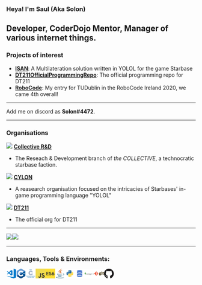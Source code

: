 ### Heya! I'm Saul (Aka Solon)

## Developer, CoderDojo Mentor, Manager of various internet things.

### Projects of interest
- [**ISAN**](https://github.com/Collective-SB/ISAN): A Multilateration solution written in YOLOL for the game Starbase
- [**DT211OfficialProgrammingRepo**](https://github.com/DT211C-2019/programming): The official programming repo for DT211
- [**RoboCode**](https://github.com/1Solon/TUDublinRoboCode2020): My entry for TUDublin in the RoboCode Ireland 2020, we came 4th overall!

---
Add me on discord as **Solon#4472**.

---
### Organisations

<img src="https://avatars0.githubusercontent.com/u/65873848" width="30px"> [**Collective R&D**](https://github.com/Collective-SB)
- The Reseach & Development branch of *the COLLECTIVE*, a technocratic starbase faction.

<img src="https://avatars1.githubusercontent.com/u/63423528?s=200&v=4" width="30px"> [**CYLON**](https://github.com/CylonSB)
- A reasearch organisation focused on the intricacies of Starbases' in-game programming language "YOLOL"

<img src="https://avatars3.githubusercontent.com/u/56841638?s=400&u=3991911fdf0f3c11ed354e100f469883ece34065&v=4" width="30px"> [**DT211**](https://github.com/DT211C-2019)
- The official org for DT211

---

<img align="left" src="https://github-readme-stats.vercel.app/api?username=Azurethi&show_icons=true&count_private=true&hide=stars">
<img src="https://github-readme-stats.vercel.app/api/top-langs/?username=Azurethi&layout=compact">

---
### Languages, Tools & Environments:

<img align="left" alt="Visual Studio Code" width="26px" src="https://raw.githubusercontent.com/github/explore/80688e429a7d4ef2fca1e82350fe8e3517d3494d/topics/visual-studio-code/visual-studio-code.png" />


<img align="left" alt="C++" width="26px" src="https://raw.githubusercontent.com/github/explore/80688e429a7d4ef2fca1e82350fe8e3517d3494d/topics/cpp/cpp.png" />
<img align="left" alt="C" width="26px" src="https://raw.githubusercontent.com/github/explore/80688e429a7d4ef2fca1e82350fe8e3517d3494d/topics/c/c.png" />
<img align="left" alt="JavaScript" width="26px" src="https://raw.githubusercontent.com/github/explore/80688e429a7d4ef2fca1e82350fe8e3517d3494d/topics/javascript/javascript.png" />
<img align="left" alt="C++" width="26px" src="https://raw.githubusercontent.com/github/explore/80688e429a7d4ef2fca1e82350fe8e3517d3494d/topics/es6/es6.png" />
<img align="left" alt="Java" width="26px" src="https://raw.githubusercontent.com/github/explore/80688e429a7d4ef2fca1e82350fe8e3517d3494d/topics/java/java.png" />
<img align="left" alt="Python" width="26px" src="https://raw.githubusercontent.com/github/explore/80688e429a7d4ef2fca1e82350fe8e3517d3494d/topics/python/python.png" />

<img align="left" alt="SQL" width="26px" src="https://raw.githubusercontent.com/github/explore/80688e429a7d4ef2fca1e82350fe8e3517d3494d/topics/sql/sql.png" />
<img align="left" alt="MongoDB" width="26px" src="https://raw.githubusercontent.com/github/explore/80688e429a7d4ef2fca1e82350fe8e3517d3494d/topics/mongodb/mongodb.png" />


<img align="left" alt="Git" width="26px" src="https://raw.githubusercontent.com/github/explore/80688e429a7d4ef2fca1e82350fe8e3517d3494d/topics/git/git.png" />
<img alt="GitHub" width="26px" src="https://raw.githubusercontent.com/github/explore/78df643247d429f6cc873026c0622819ad797942/topics/github/github.png" />


<!--

![ReadMe Card](https://github-readme-stats.vercel.app/api/pin/?username=1Solon&repo=unix-clock&theme=great-gatsby)
